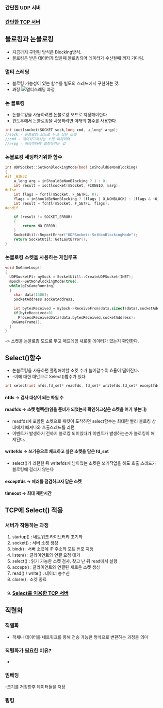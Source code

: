 ### [간단한 UDP 서버](./SimpleUDP/SimpleUDP.md)
### [간단한 TCP 서버](./SimpleTCP/SimpleTCP.md)

## 블로킹과 논블로킹

- 지금까지 구현된 방식은 Blocking방식.
- 블로킹은 받은 데이터가 없을때 블로킹되어 데이터가 수신될때 까지 기다림.


### 멀티 스레딩
- 블로킹 가능성이 있는 함수를 별도의 스레드에서 구현하는 것.
- 과정
![멀티스레딩 과정](https://user-images.githubusercontent.com/59678097/232429929-33f1186a-3833-4ef9-9eee-35e02487518c.jpg)


### 논 블로킹
- 논블로킹을 사용하려면 논블로킹 모드로 지정해야한다
- 윈도우에서 논블로킹을 사용하려면 아래의 함수를 사용한다
```cpp
int ioctlsocket(SOCKET sock,long cmd, u_long* argp);
//sock - 논블로킹 모드로 두고 싶은 소켓
//cmd - 제어하고자하는 소켓 파라미터
//arpg - 파라미터에 설정하려는 값
```

### 논블로킹 세팅하기위한 함수
```cpp
int UDPSocket::SetNonBlockingMode(bool inShouldBeNonBlocking)
{
#if _WIN32
	u_long arg = inShouldBeNonBlocking ? 1 : 0;
	int result = ioctlsocket(mSocket, FIONBIO, &arg);
#else
	int flags = fcntl(mSocket, F_GETFL, 0);
	flags = inShouldBeNonBlocking ? (flags | O_NONBLOCK) : (flags & ~O_NONBLOCK);
	int result = fcntl(mSocket, F_SETFL, flags);
#endif

	if (result != SOCKET_ERROR)
	{
		return NO_ERROR;
	}
	SocketUtil::ReportError("UDPSocket::SetNonBlockingMode");
	return SocketUtil::GetLastError();
}
```
### 논블로킹 소켓을 사용하는 게임루프
```cpp
void DoGameLoop()
{
  UDPSocketPtr mySock = SocketUtill::CreateUDPSocket(INET);
  mSock->SetNonBlockingMode(true);
  while(gIsGameRunning)
  {
    char data[1500];
    SocketAddress socketAddress;
  
    int bytesReceived = mySock->ReceiveFrom(data,sizeof(data),socketAddress);
    if(byteReceived>0)
      ProcessReceivedData(data,bytesReceived,socketAddress);
   DoGameFrame();
  }
}
```
-> 소켓을 논블로킹 모드로 두고 매프레임 새로운 데이터가 있는지 확인한다.

## Select()함수
- 논블로킹을 사용하면 폴링해야할 소켓 수가 늘어갈수록 효율이 떨어진다.
- -이에 대한 대안으로 Select()함수가 있다.
```cpp
int select(int nfds,fd_set* readfds, fd_set* writefds,fd_set* exceptfds, const timeval* timeout);
```
#### nfds -> 검사 대상이 되는 파일 수
#### readfds -> 소켓 컬랙션(읽을 준비가 되었는지 확인하고싶은 소켓을 여기 넣는다)
- readfds에 포함된 소켓으로 패킷이 도착하면 select함수는 최대한 빨리 블로킹 상태에서 빠져나와 호출스레드를 리턴
- 이벤트가 발생하기 전까지 블로킹 되어있다가 이벤트가 발생하는순가 블로킹이 해제된다.
#### writefds -> 쓰기용으로 체크하고 싶은 소켓을 담은 fd_set
- select()가 리턴한 뒤 writefds에 남아있는 소켓은 쓰기작업을 해도 호출 스레드가 블로킹에 걸리지 않는다
#### exceptfds -> 에러를 점검하고자 담은 소켓
#### timeout -> 최대 제한시간

## TCP에 Select() 적용

### 서버가 작동하는 과정
1. startup() : 네트워크 라이브러리 초기화
2. socket() : 서버 소켓 생성
3. bind() : 서버 소켓에 IP 주소와 포트 번호 지정
4. listen() : 클라이언트의 연결 요청 대기
5. select() : 읽기 가능한 소켓 검사, 찾고 난 뒤 read에서 실행
6. accept() : 클라이언트와 연결된 새로운 소켓 생성
7. read() / write() : 데이터 송수신
8. close() : 소켓 종료
9. ### [Select를 이용한 TCP 서버](./SimpleTCP/SimpleTCP.md)
## 직렬화

### 직렬화
-  객체나 데이터를 네트워크를 통해 전송 가능한 형식으로 변환하는 과정을 의미
### 직렬화가 필요한 이유?
- 

### 임베딩
-크기를 저장한후 데이터들을 저장
### 링킹
